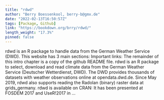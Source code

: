 ```yaml
---
title: "rdwd"
author: "Berry Boessenkool, berry-b@gmx.de"
date: "2022-02-13T16:50:57Z"
tags: [Package, Github]
link: "https://bookdown.org/brry/rdwd/"
length_weight: "17.3%"
pinned: false
---
```


rdwd is an R package to handle data from the German Weather Service (DWD). This website has 3 main sections: Important links: The remainder of this intro chapter is a copy of the github README file. rdwd is an R package to select, download and read climate data from the German Weather Service (Deutscher Wetterdienst, DWD). The DWD provides thousands of datasets with weather observations online at opendata.dwd.de. Since May 2019, rdwd also supports reading the Radolan (binary) raster data at grids_germany. rdwd is available on CRAN: It has been presented at FOSDEM 2017 and UseR!2017 in ...
